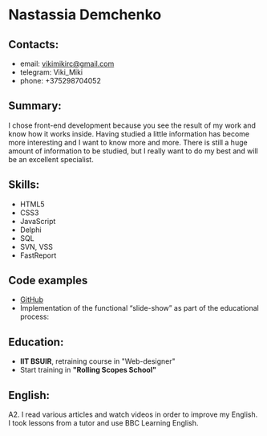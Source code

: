 # Nastassia Demchenko

## Contacts:
 - email: <vikimikirc@gmail.com>
 - telegram: Viki_Miki
 - phone: +375298704052

## Summary:
I chose front-end development because you see the result of my work and know how it works inside. Having studied a little information has become more interesting and I want to know more and more. There is still a huge amount of information to be studied, but I really want to do my best and will be an excellent specialist.

## Skills:
 - HTML5
 - CSS3
 - JavaScript
 - Delphi
 - SQL
 - SVN, VSS
 - FastReport

## Code examples
- [GitHub](https://github.com/VikiMiki)
- Implementation of the functional “slide-show” as part of the educational process:

## Education:
 - **IIT BSUIR**, retraining course in "Web-designer"
 - Start training in **"Rolling Scopes School"**

## English:
A2.
I read various articles and watch videos in order to improve my English. I took lessons from a tutor and use BBC Learning English.


